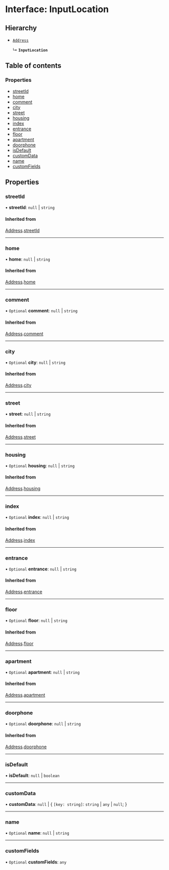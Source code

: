 # Interface: InputLocation

## Hierarchy

- [`Address`](Address.md)

  ↳ **`InputLocation`**

## Table of contents

### Properties

- [streetId](InputLocation.md#streetid)
- [home](InputLocation.md#home)
- [comment](InputLocation.md#comment)
- [city](InputLocation.md#city)
- [street](InputLocation.md#street)
- [housing](InputLocation.md#housing)
- [index](InputLocation.md#index)
- [entrance](InputLocation.md#entrance)
- [floor](InputLocation.md#floor)
- [apartment](InputLocation.md#apartment)
- [doorphone](InputLocation.md#doorphone)
- [isDefault](InputLocation.md#isdefault)
- [customData](InputLocation.md#customdata)
- [name](InputLocation.md#name)
- [customFields](InputLocation.md#customfields)

## Properties

### streetId

• **streetId**: ``null`` \| `string`

#### Inherited from

[Address](Address.md).[streetId](Address.md#streetid)

___

### home

• **home**: ``null`` \| `string`

#### Inherited from

[Address](Address.md).[home](Address.md#home)

___

### comment

• `Optional` **comment**: ``null`` \| `string`

#### Inherited from

[Address](Address.md).[comment](Address.md#comment)

___

### city

• `Optional` **city**: ``null`` \| `string`

#### Inherited from

[Address](Address.md).[city](Address.md#city)

___

### street

• **street**: ``null`` \| `string`

#### Inherited from

[Address](Address.md).[street](Address.md#street)

___

### housing

• `Optional` **housing**: ``null`` \| `string`

#### Inherited from

[Address](Address.md).[housing](Address.md#housing)

___

### index

• `Optional` **index**: ``null`` \| `string`

#### Inherited from

[Address](Address.md).[index](Address.md#index)

___

### entrance

• `Optional` **entrance**: ``null`` \| `string`

#### Inherited from

[Address](Address.md).[entrance](Address.md#entrance)

___

### floor

• `Optional` **floor**: ``null`` \| `string`

#### Inherited from

[Address](Address.md).[floor](Address.md#floor)

___

### apartment

• `Optional` **apartment**: ``null`` \| `string`

#### Inherited from

[Address](Address.md).[apartment](Address.md#apartment)

___

### doorphone

• `Optional` **doorphone**: ``null`` \| `string`

#### Inherited from

[Address](Address.md).[doorphone](Address.md#doorphone)

___

### isDefault

• **isDefault**: ``null`` \| `boolean`

___

### customData

• **customData**: ``null`` \| \{ `[key: string]`: `string` \| `any` \| ``null``;  }

___

### name

• `Optional` **name**: ``null`` \| `string`

___

### customFields

• `Optional` **customFields**: `any`
